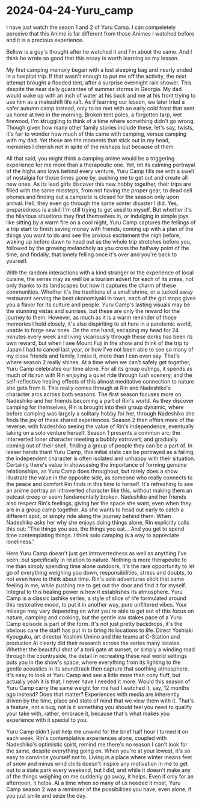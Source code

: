 # 2024-04-24-Yuru_camp

I have just watch the seaon 1 and 2 of Yuru Camp. I can compeletely perceive that this Anime is far different from those Animes I watched before and it is a precious experience.

Bellow is a guy's thought after he watched it and I'm about the same. And I think he wrote so good that this essay is worth learning as my lesson.

My first camping memory began with a lost sleeping bag and nearly ended in a hospital trip. If that wasn't enough to put me off the activity, the next attempt brought a flooded tent, after a surprise overnight rain shower. This despite the near daily guarantee of summer storms in Georgia. My dad would wake up with an inch of water at his back and me at his front trying to use him as a makeshift life raft. As if learning our lesson, we later tried a safer autumn camp instead, only to be met with an early cold front that sent us home at two in the morning. Broken tent poles, a forgotten tarp, wet firewood, I'm struggling to think of a time where something didn't go wrong. Though given how many other family stories include these, let's say, twists, it's fair to wonder how much of this came with camping, versus camping with my dad. Yet these are the moments that stick out in my head, memories I cherish not in spite of the mishaps but because of them.

All that said, you might think a camping anime would be a triggering experience for me more than a therapeutic one. Yet, int its calming portrayal of the highs and lows behind every venture, Yuru Camp fills me with a swell of nostalgia for those times gone by, pushing me to get out and create all new ones. As its lead girls discover this new hobby together, their trips are filled with the same missteps, from not having the proper gear, to dead cell phones and finding out a campsite is closed for the season only upon arrival. Hell, they even go through the same winter disaster I did. Yes, preparedness is a skill I'm still trying to get uesd to myself. But whether it's the hilarious situations they find themselves in, or indulging in simple joys like sitting by a warm fire on a cool night, Yuru Camp captures the fellings of a trip start to finish saving money with friends, coming up with a plan of the things you want to do and see the anxious excitement the nigh before, waking up before dawn to head out as the whole trip stretches before you, followed by the growing melancholy as you cross the halfway point of the time, and findally, that lonely felling once it's over and you're back to yourself.

With the random interactions with a kind stranger or the experience of local cuisine, the series may as well be a tourism advert for each of its areas, not only thanks to its landscapes but how it captures the charm of these communities. Whether it's the traditions of a small shrine, or a tucked away restaurant serving the best okonomiyaki in town, each of the girl stops gives you a flavor for its culture and people. Yuru Camp's lasting visuals may be the stunning vistas and sunrises, but these are only the reward for the journey to them. However, as much as it is a warm reminder of those memories I hold closely, it's also dispiriting to sit here in a pandemic world, unable to forge new ones. On the one hand, escaping my head for 24 minutes every week and living vicariously through these dorks has been its own reward, but when I see Mount Fuji in the show and think of the trip to Japan I had to cancel last year, or how I've not been able to see so many of my close friends and family, I miss it, more than I can even say. That's where season 2 really shines. At a time when we can't safely get together, Yuru Camp celebrates our time alone. For all its group outings, it spends as much of its run with Rin enjoying a quiet ride through lush scenery, and the self-reflective healing effects of this almost meditative connection to nature she gets from it. This really comes through at Rin and Nadeshiko's character arcs across both seasons. The first season focuses more on Nadeshiko and her friends becoming a part of Rin's world. As they discover camping for themselves, Rin is brought into their group dynamic, where before camping was largely a solitary hobby for her, through Nadeshiko she finds the joy of these shared experiences. Season 2 then offers more of the reverse: with Nadeshiko seeing the value of Rin's independence, eventually taking on a solo venture herself. Season 1 presents a common arc: the interverted loner character meeting a bubbly extrovert, and gradually coming out of their shell, finding a group of people they can be a part of. In lesser hands thant Yuru Camp, this initial state can be portrayed as a failing, the independent character is often isolated and unhappy with their situation. Certainly there's value in showcasing the importance of forming genuine relationships, as Yuru Camp does throughout, but rarely does a show illustrate the value in the opposite side, as someone who really connects to the peace and comfort Rin finds in this time to herself. It's refreshing to see an anime portray an introverted character like this, without making them an outcast creep or seem fundamentally broken. Nadeshiko and her friends also respect Rin's feelings, giving her the space she want, even when they are in a group camp together. As she wants to head out early to catch a different spot, or simply ride along the journey behind them. When Nadeshiko asks her why she enjoys doing things alone, Rin explicitly calls this out: "The things you see, the things you eat... And you get to spend time contemplating things. I think solo camping is a way to appreciate loneliness."

Here Yuru Camp doesn't just get introvertedness as well as anything I've seen, but specifically in relation to nature. Nothing is more therapeutic to me than simply spending time alone outdoors, it's the rare opportunity to let go of everything weighing you down, responsibilities, stress and doubts, to not even have to think about time. Rin's solo adventures elicit that same feeling in me, while pushing me to get out the door and find it for myself. Integral to this healing power is how it establishes its atmosphere. Yuru Camp is a classic iashike series, a style of slice of life formulated around this restorative mood, to put it in another way, pure unfiltered vibes. Your mileage may vary depending on what you're able to get out of this focus on nature, camping and cooking, but the gentle low stakes pace of a Yuru Camp episode is part of the form. It's not just pretty backdrops, it's the obvious care the staff has put in to bring its locations to life. Direct Yoshiaki Kyouguku, art director Yoshimi Umino and thie teams at C-Station and producion Ai clearly did their research across the series many locales. Whether the beautiful shot of a torii gate at sunset, or simply a winding road through the countryside, the detail in recreating these real world settings puts you in the show's space, where everything from its lighting to the gentle acoustics in its soundtrack then capture that soothing atmosphere. It's easy to look at Yuru Camp and see a little more than cozy fluff, but actually yeah it is that, I never have I needed it more. Would this season of Yuru Camp carry the same weight for me had I watched it, say, 12 months ago instead? Does that matter? Experiences with media are inherently driven by the time, place and state of mind that we view them with it. That's a feature, not a bug, not is it something you should feel you need to qualify your take with, rather, embrace it, because that's what makes you experience with it special to you.

Yuru Camp didn't just help me unwind for the brief half hour I turned it on each week. Rin's contemplative experiences alone, coupled with Nadeshiko's optimistic spirit, remind me there's no reason I can't look for the same, despite everything going on. When you're at your lowest, it's so easy to convince yourself not to. Living in a place where winter means feet of snow and minus wind chills doesn't inspire any motivation in me to get out to a state park every weekend, but I did, and while it doesn't make any of the things weighing on me suddenly go away, it helps. Even if only for an afternoon, it helps. At a time when so many of us needed it most, Yuru Camp season 2 was a reminder of the possibilities you have, even alone, if you just smile and seize the day.
